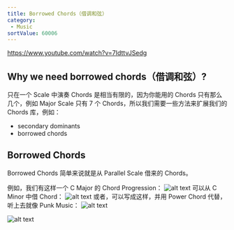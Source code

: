 ```yaml
---
title: Borrowed Chords（借调和弦）
category:
 - Music
sortValue: 60006
---
```


https://www.youtube.com/watch?v=7IdttvJSedg

## Why we need borrowed chords（借调和弦）?

只在一个 Scale 中演奏 Chords 是相当有限的，因为你能用的 Chords 只有那么几个，例如 Major Scale 只有 7 个 Chords，所以我们需要一些方法来扩展我们的 Chords 库，例如：

- secondary dominants
- borrowed chords

## Borrowed Chords

Borrowed Chords 简单来说就是从 Parallel Scale 借来的 Chords。

例如，我们有这样一个 C Major 的 Chord Progression：
![alt text](image.png)
可以从 C Minor 中借 Chord：
![alt text](image-1.png)
或者，可以写成这样，并用 Power Chord 代替，听上去就像 Punk Music：
![alt text](image-2.png)

![alt text](image-3.png)
